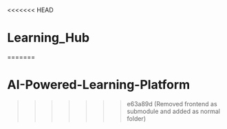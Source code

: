 <<<<<<< HEAD
# Learning_Hub
=======
# AI-Powered-Learning-Platform
>>>>>>> e63a89d (Removed frontend as submodule and added as normal folder)

